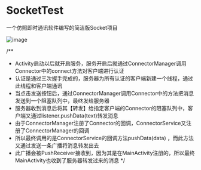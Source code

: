 # SocketTest
一个仿照即时通讯软件编写的简洁版Socket项目

![image](https://github.com/baiqiantao/SocketTest/raw/master/1.png)

/**
 *  Activity启动以后就开启服务，服务开启后就通过ConnectorManager调用Connector中的connect方法对客户端进行认证
 *  认证是通过三次握手完成的，服务器为所有认证的客户端新建一个线程，通过此线程和客户端通讯
 *  当点击发送按钮后，通过ConnectorManager调用Connector中的方法把消息发送到一个阻塞队列中，最终发给服务器
 *  服务器收到消息后将其【转发】给指定客户端的Connector的阻塞队列中，客户端又通过listener.pushData(text)转发消息
 *  由于ConnectorManager注册了Connector的回调，ConnectorService又注册了ConnectorManager的回调
 *  所以最终调用的是ConnectorService的回调方法pushData(data) ，而此方法又通过发送一条广播将消息转发出去
 *  此广播会被PushReceiver接收到，因为其是在MainActivity注册的，所以最终MainActivity也收到了服务器转发过来的消息
 */

